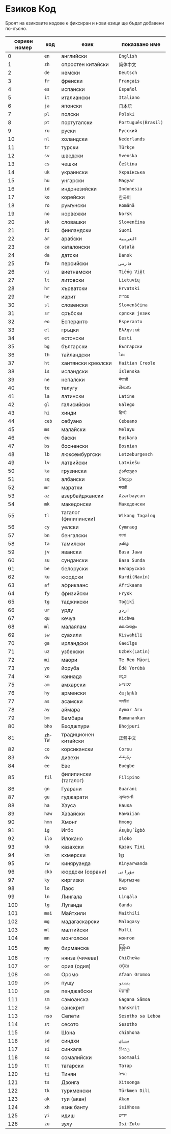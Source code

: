 # Езиков Код

Броят на езиковите кодове е фиксиран и нови езици ще бъдат добавени по-късно.

| сериен номер | код | език | показвано име |
| - | - | - | - |
| 0 | `en` | английски | `English` |
| 1 | `zh` | опростен китайски | `简体中文` |
| 2 | `de` | немски | `Deutsch` |
| 3 | `fr` | френски | `Français` |
| 4 | `es` | испански | `Español` |
| 5 | `it` | италиански | `Italiano` |
| 6 | `ja` | японски | `日本語` |
| 7 | `pl` | полски | `Polski` |
| 8 | `pt` | португалски | `Português(Brasil)` |
| 9 | `ru` | руски | `Русский` |
| 10 | `nl` | холандски | `Nederlands` |
| 11 | `tr` | турски | `Türkçe` |
| 12 | `sv` | шведски | `Svenska` |
| 13 | `cs` | чешки | `Čeština` |
| 14 | `uk` | украински | `Українська` |
| 15 | `hu` | унгарски | `Magyar` |
| 16 | `id` | индонезийски | `Indonesia` |
| 17 | `ko` | корейски | `한국어` |
| 18 | `ro` | румънски | `Română` |
| 19 | `no` | норвежки | `Norsk` |
| 20 | `sk` | словашки | `Slovenčina` |
| 21 | `fi` | финландски | `Suomi` |
| 22 | `ar` | арабски | `العربية` |
| 23 | `ca` | каталонски | `Català` |
| 24 | `da` | датски | `Dansk` |
| 25 | `fa` | персийски | `فارسی` |
| 26 | `vi` | виетнамски | `Tiếng Việt` |
| 27 | `lt` | литовски | `Lietuvių` |
| 28 | `hr` | хърватски | `Hrvatski` |
| 29 | `he` | иврит | `עברית` |
| 30 | `sl` | словенски | `Slovenščina` |
| 31 | `sr` | сръбски | `српски језик` |
| 32 | `eo` | Есперанто | `Esperanto` |
| 33 | `el` | гръцки | `Ελληνικά` |
| 34 | `et` | естонски | `Eesti` |
| 35 | `bg` | български | `Български` |
| 36 | `th` | тайландски | `ไทย` |
| 37 | `ht` | хаитянски креолски | `Haitian Creole` |
| 38 | `is` | исландски | `Íslenska` |
| 39 | `ne` | непалски | `नेपाली` |
| 40 | `te` | телугу | `తెలుగు` |
| 41 | `la` | латински | `Latine` |
| 42 | `gl` | галисийски | `Galego` |
| 43 | `hi` | хинди | `हिन्दी` |
| 44 | `ceb` | себуано | `Cebuano` |
| 45 | `ms` | малайски | `Melayu` |
| 46 | `eu` | баски | `Euskara` |
| 47 | `bs` | босненски | `Bosnian` |
| 48 | `lb` | люксембургски | `Letzeburgesch` |
| 49 | `lv` | латвийски | `Latviešu` |
| 50 | `ka` | грузински | `ქართული` |
| 51 | `sq` | албански | `Shqip` |
| 52 | `mr` | маратхи | `मराठी` |
| 53 | `az` | азербайджански | `Azərbaycan` |
| 54 | `mk` | македонски | `Македонски` |
| 55 | `tl` | тагалог (филипински) | `Wikang Tagalog` |
| 56 | `cy` | уелски | `Cymraeg` |
| 57 | `bn` | бенгалски | `বাংলা` |
| 58 | `ta` | тамилски | `தமிழ்` |
| 59 | `jv` | явански | `Basa Jawa` |
| 60 | `su` | сундански | `Basa Sunda` |
| 61 | `be` | белоруски | `Беларуская` |
| 62 | `ku` | кюрдски | `Kurdî(Navîn)` |
| 63 | `af` | африкаанс | `Afrikaans` |
| 64 | `fy` | фризийски | `Frysk` |
| 65 | `tg` | таджикски | `Toğikī` |
| 66 | `ur` | урду | `اردو` |
| 67 | `qu` | кечуа | `Kichwa` |
| 68 | `ml` | малаялам | `മലയാളം` |
| 69 | `sw` | суахили | `Kiswahili` |
| 70 | `ga` | ирландски | `Gaeilge` |
| 71 | `uz` | узбекски | `Uzbek(Latin)` |
| 72 | `mi` | маори | `Te Reo Māori` |
| 73 | `yo` | йоруба | `Èdè Yorùbá` |
| 74 | `kn` | каннада | `ಕನ್ನಡ` |
| 75 | `am` | амхарски | `አማርኛ` |
| 76 | `hy` | арменски | `Հայերեն` |
| 77 | `as` | асамски | `অসমীয়া` |
| 78 | `ay` | аймара | `Aymar Aru` |
| 79 | `bm` | Бамбара | `Bamanankan` |
| 80 | `bho` | Бходжпури | `Bhojpuri` |
| 81 | `zh-TW` | традиционен китайски | `正體中文` |
| 82 | `co` | корсикански | `Corsu` |
| 83 | `dv` | дивехи | `ދިވެހިބަސް` |
| 84 | `ee` | Еве | `Eʋegbe` |
| 85 | `fil` | филипински (тагалог) | `Filipino` |
| 86 | `gn` | Гуарани | `Guarani` |
| 87 | `gu` | гуджарати | `ગુજરાતી` |
| 88 | `ha` | Хауса | `Hausa` |
| 89 | `haw` | Хавайски | `Hawaiian` |
| 90 | `hmn` | Хмонг | `Hmong` |
| 91 | `ig` | Игбо | `Ásụ̀sụ́ Ìgbò` |
| 92 | `ilo` | Илокано | `Iloko` |
| 93 | `kk` | казахски | `Қазақ Тілі` |
| 94 | `km` | кхмерски | `ខ្មែរ` |
| 95 | `rw` | киняруанда | `Kinyarwanda` |
| 96 | `ckb` | кюрдски (сорани) | `سۆرانی` |
| 97 | `ky` | киргизки | `Кыргызча` |
| 98 | `lo` | Лаос | `ລາວ` |
| 99 | `ln` | Лингала | `Lingála` |
| 100 | `lg` | Луганда | `Ganda` |
| 101 | `mai` | Майтхили | `Maithili` |
| 102 | `mg` | мадагаскарски | `Malagasy` |
| 103 | `mt` | малтийски | `Malti` |
| 104 | `mn` | монголски | `монгол` |
| 105 | `my` | бирманска | `မြန်မာ` |
| 106 | `ny` | нянза (чичева) | `ChiCheŵa` |
| 107 | `or` | ория (одия) | `ଓଡ଼ିଆ` |
| 108 | `om` | Оромо | `Afaan Oromoo` |
| 109 | `ps` | пущу | `پښتو` |
| 110 | `pa` | пенджабски | `ਪੰਜਾਬੀ` |
| 111 | `sm` | самоанска | `Gagana Sāmoa` |
| 112 | `sa` | санскрит | `Sanskrit` |
| 113 | `nso` | Сепети | `Sesotho sa Leboa` |
| 114 | `st` | сесото | `Sesotho` |
| 115 | `sn` | Шона | `chiShona` |
| 116 | `sd` | синдхи | `سنڌي` |
| 117 | `si` | синхала | `සිංහල` |
| 118 | `so` | сомалийски | `Soomaali` |
| 119 | `tt` | татарски | `Татар` |
| 120 | `ti` | Тинян | `ትግር` |
| 121 | `ts` | Дзонга | `Xitsonga` |
| 122 | `tk` | туркменски | `Türkmen Dili` |
| 123 | `ak` | туи (акан) | `Akan` |
| 124 | `xh` | език банту | `isiXhosa` |
| 125 | `yi` | идиш | `ייִדיש` |
| 126 | `zu` | зулу | `Isi-Zulu` |